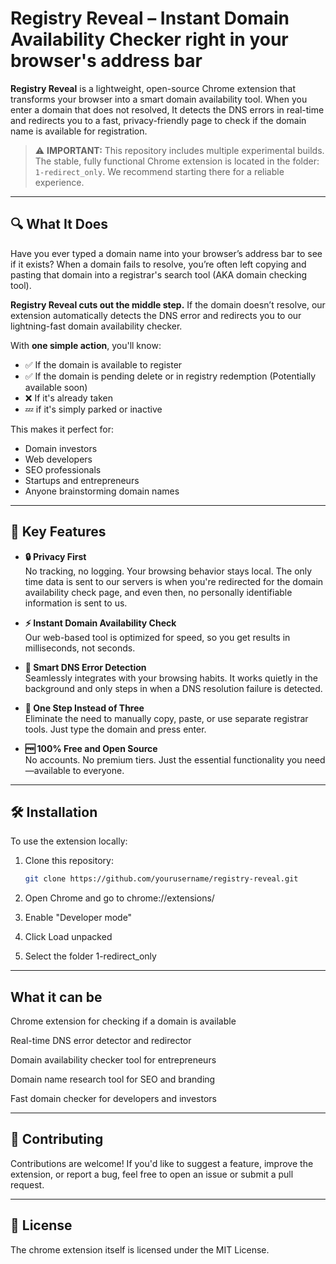 # Registry Reveal – Instant Domain Availability Checker right in your browser's address bar

**Registry Reveal** is a lightweight, open-source Chrome extension that transforms your browser into a smart domain availability tool. When you enter a domain that does not resolved, It detects the DNS errors in real-time and redirects you to a fast, privacy-friendly page to check if the domain name is available for registration.

> ⚠️ **IMPORTANT:** This repository includes multiple experimental builds. The stable, fully functional Chrome extension is located in the folder: `1-redirect_only`. We recommend starting there for a reliable experience.

---

## 🔍 What It Does

Have you ever typed a domain name into your browser’s address bar to see if it exists? When a domain fails to resolve, you’re often left copying and pasting that domain into a registrar's search tool (AKA domain checking tool).

**Registry Reveal cuts out the middle step.** If the domain doesn’t resolve, our extension automatically detects the DNS error and redirects you to our lightning-fast domain availability checker.

With **one simple action**, you'll know:

- ✅ If the domain is available to register
- ✅ If the domain is pending delete or in registry redemption (Potentially available soon)
- ❌ If it's already taken
- 💤 if it's simply parked or inactive

This makes it perfect for:

- Domain investors
- Web developers
- SEO professionals
- Startups and entrepreneurs
- Anyone brainstorming domain names

---

## 🚀 Key Features

- **🔒 Privacy First**  
  No tracking, no logging. Your browsing behavior stays local. The only time data is sent to our servers is when you're redirected for the domain availability check page, and even then, no personally identifiable information is sent to us.

- **⚡ Instant Domain Availability Check**  
  Our web-based tool is optimized for speed, so you get results in milliseconds, not seconds.

- **🧠 Smart DNS Error Detection**  
  Seamlessly integrates with your browsing habits. It works quietly in the background and only steps in when a DNS resolution failure is detected.

- **🎯 One Step Instead of Three**  
  Eliminate the need to manually copy, paste, or use separate registrar tools. Just type the domain and press enter.

- **🆓 100% Free and Open Source**  
  No accounts. No premium tiers. Just the essential functionality you need—available to everyone.

---

## 🛠️ Installation

To use the extension locally:

1. Clone this repository:
   ```bash
   git clone https://github.com/yourusername/registry-reveal.git

2. Open Chrome and go to chrome://extensions/

3. Enable "Developer mode"

4. Click Load unpacked

5. Select the folder 1-redirect_only

---
## What it can be

Chrome extension for checking if a domain is available

Real-time DNS error detector and redirector

Domain availability checker tool for entrepreneurs

Domain name research tool for SEO and branding

Fast domain checker for developers and investors

---
## 🤝 Contributing

Contributions are welcome! If you'd like to suggest a feature, improve the extension, or report a bug, feel free to open an issue or submit a pull request.

---
## 📄 License

The chrome extension itself is licensed under the MIT License.


